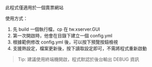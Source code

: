 此程式僅適用於一個賣票網站

使用方式：
1. 先 build 一個執行檔，cp 在 tw.xserver.GUI
2. 第一次開啟時，他會在目錄下建立一個 config.yml
3. 根據範例修改 config.yml 後，可以按下預覽按鈕檢視
4. 支援熱設定，檔案更新後，按下讀取設定即可，不需將程式重新啟動

> Tip: 建議使用終端機開啟，程式默認於後台輸出 DEBUG 資訊 